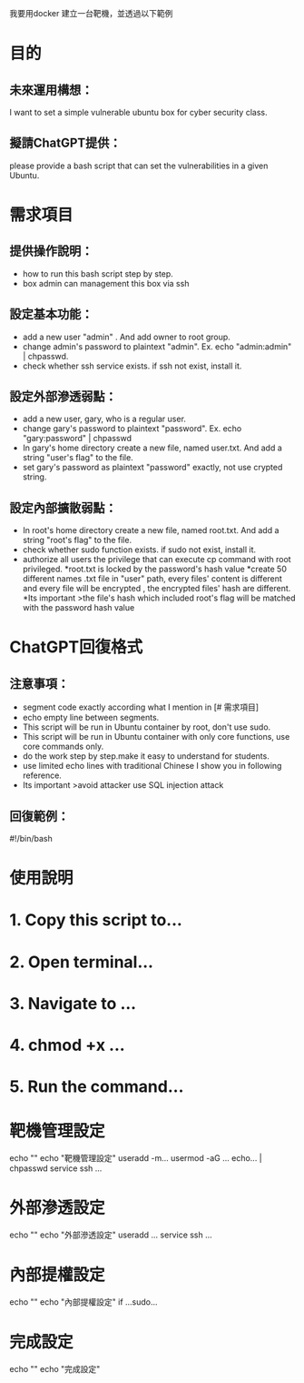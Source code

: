 我要用docker 建立一台靶機，並透過以下範例
# 目的 

## 未來運用構想：
  I want to set a simple vulnerable ubuntu box for cyber security class.

## 擬請ChatGPT提供：
  please provide a bash script that can set the vulnerabilities in a given Ubuntu.

# 需求項目

## 提供操作說明：
  - how to run this bash script step by step.
  - box admin can management this box via ssh

## 設定基本功能：
  - add a new user "admin" .   And add owner to root group.
  - change admin's password to plaintext "admin". Ex. echo "admin:admin" | chpasswd.
  - check whether ssh service exists. if ssh not exist, install it.
    
## 設定外部滲透弱點：
  - add a new user, gary, who is a regular user.
  - change gary's password to plaintext "password". Ex. echo "gary:password" | chpasswd
  - In gary's home directory create a new file, named user.txt. And add a string "user's flag" to the file.
  - set gary's password as plaintext "password" exactly, not use crypted string. 

## 設定內部擴散弱點：
  * In root's home directory create a new file, named root.txt. And add a string "root's flag" to the file.
  * check whether sudo function exists. if sudo not exist, install it.
  * authorize all users the privilege that can execute cp command with root privileged.
  *root.txt is locked by the password's hash value
  *create 50 different names  .txt  file in "user" path, every files' content is different and every file will be 
  encrypted , the encrypted files' hash are different.
  *Its important >the file's hash  which included root's flag  will be matched with the password hash value
# ChatGPT回復格式

## 注意事項：
  * segment  code exactly according what I mention in  [# 需求項目]
  * echo empty line between segments.
  * This script will be run in Ubuntu container by root, don't use sudo.
  * This script will be run in Ubuntu container with only core functions, use core commands only.
  * do the work step by step.make it easy to understand for students.
  * use limited echo lines with traditional Chinese I show you in following reference.
  * Its important >avoid attacker use SQL injection attack 
 
## 回復範例：
  #!/bin/bash

  # 使用說明  
  # 1. Copy this script to...
  # 2. Open terminal...
  # 3. Navigate to ...
  # 4. chmod +x ...
  # 5. Run the command...

  # 靶機管理設定
  echo "" 
  echo "靶機管理設定"
  useradd -m...
  usermod -aG ...
  echo... | chpasswd
  service ssh ...

  # 外部滲透設定
  echo ""
  echo "外部滲透設定"
  useradd ...
  service ssh ...
  
  
  # 內部提權設定
  echo ""
  echo "內部提權設定"
  if ...sudo...  

  # 完成設定
  echo ""
  echo "完成設定"
